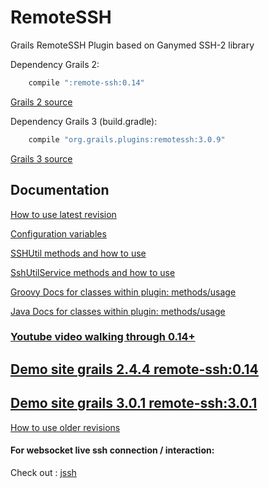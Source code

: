 RemoteSSH
=========

Grails RemoteSSH Plugin based on Ganymed SSH-2 library 


Dependency Grails 2:

```groovy
	compile ":remote-ssh:0.14"
```

[Grails 2 source](https://github.com/vahidhedayati/RemoteSSH/tree/grails2)

Dependency Grails 3 (build.gradle):

```groovy
	compile "org.grails.plugins:remotessh:3.0.9"
```
[Grails 3 source](https://github.com/vahidhedayati/RemoteSSH)
	

Documentation
---

[How to use latest revision](https://github.com/vahidhedayati/RemoteSSH/blob/master/docs/revisions/release-0.14.md)

[Configuration variables](https://github.com/vahidhedayati/RemoteSSH/docs/config.md)

[SSHUtil methods and how to use](http://vahidhedayati.github.io/RemoteSSH/gapi/grails/plugin/remotessh/SSHUtil.html)

[SshUtilService methods and how to use](http://vahidhedayati.github.io/RemoteSSH/gapi/grails/plugin/remotessh/SshUtilService.html)

[Groovy Docs for classes within plugin: methods/usage](http://vahidhedayati.github.io/RemoteSSH/gapi/index.html)

[Java Docs for classes within plugin: methods/usage](http://vahidhedayati.github.io/RemoteSSH/api/index.html)


###  [Youtube video walking through 0.14+](https://www.youtube.com/watch?v=-Cjpj1LLI4k)

## [Demo site grails 2.4.4 remote-ssh:0.14](https://github.com/vahidhedayati/test-rssh)
## [Demo site grails 3.0.1 remote-ssh:3.0.1](https://github.com/vahidhedayati/testrssh)


[How to use older revisions](https://github.com/vahidhedayati/RemoteSSH/docs/revisions/index.md)
	
#### For websocket live ssh connection / interaction: 
Check out : [jssh](https://github.com/vahidhedayati/jssh)

